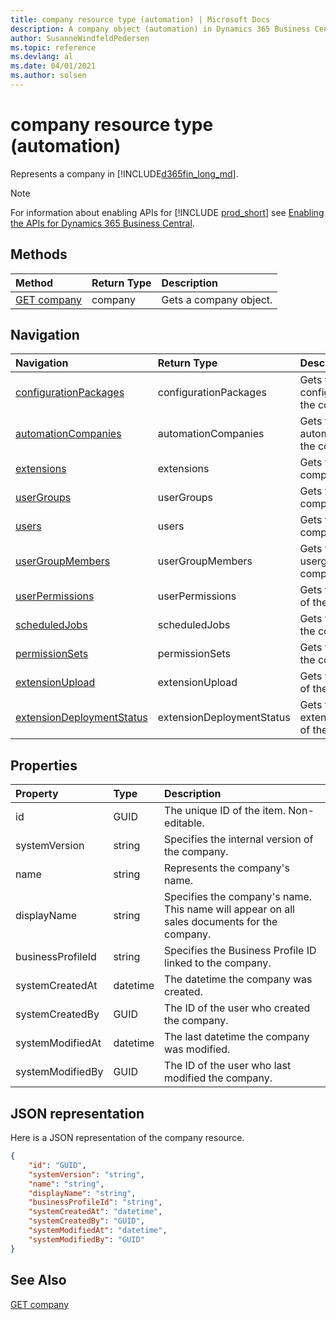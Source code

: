 ```yaml
---
title: company resource type (automation) | Microsoft Docs
description: A company object (automation) in Dynamics 365 Business Central.
author: SusanneWindfeldPedersen
ms.topic: reference
ms.devlang: al
ms.date: 04/01/2021
ms.author: solsen
---
```


# company resource type (automation)

<!-- START>DO_NOT_EDIT -->
<!-- IMPORTANT:Do not edit any of the content between here and the END>DO_NOT_EDIT. -->
Represents a company in [!INCLUDE[d365fin_long_md](../../includes/d365fin_long_md.md)]. 

> [!NOTE]
> For information about enabling APIs for [!INCLUDE [prod_short](../../includes/prod_short.md)] see [Enabling the APIs for Dynamics 365 Business Central](../../api-reference/v2.0/enabling-apis-for-dynamics-nav.md).


## Methods

| Method | Return Type|Description |
|:--------------------|:-----------|:-------------------------|
|[GET company](../api/dynamics_company_get.md)|company|Gets a company object.|


## Navigation

| Navigation |Return Type| Description |
|:----------|:----------|:-----------------|
|[configurationPackages](dynamics_configurationpackage.md)|configurationPackages |Gets the configurationpackages of the company.|
|[automationCompanies](dynamics_automationcompany.md)|automationCompanies |Gets the automationcompanies of the company.|
|[extensions](dynamics_extension.md)|extensions |Gets the extensions of the company.|
|[userGroups](dynamics_usergroup.md)|userGroups |Gets the usergroups of the company.|
|[users](dynamics_user.md)|users |Gets the users of the company.|
|[userGroupMembers](dynamics_usergroupmember.md)|userGroupMembers |Gets the usergroupmembers of the company.|
|[userPermissions](dynamics_userpermission.md)|userPermissions |Gets the userpermissions of the company.|
|[scheduledJobs](dynamics_scheduledjob.md)|scheduledJobs |Gets the scheduledjobs of the company.|
|[permissionSets](dynamics_permissionset.md)|permissionSets |Gets the permissionsets of the company.|
|[extensionUpload](dynamics_extensionupload.md)|extensionUpload |Gets the extensionupload of the company.|
|[extensionDeploymentStatus](dynamics_extensiondeploymentstatus.md)|extensionDeploymentStatus |Gets the extensiondeploymentstatus of the company.|

## Properties

| Property           | Type   |Description     |
|:-------------------|:-------|:---------------|
|id|GUID|The unique ID of the item. Non-editable.|
|systemVersion|string|Specifies the internal version of the company.|
|name|string|Represents the company's name.|
|displayName|string|Specifies the company's name. This name will appear on all sales documents for the company.|
|businessProfileId|string|Specifies the Business Profile ID linked to the company.|
|systemCreatedAt|datetime|The datetime the company was created.|
|systemCreatedBy|GUID|The ID of the user who created the company.|
|systemModifiedAt|datetime|The last datetime the company was modified.|
|systemModifiedBy|GUID|The ID of the user who last modified the company.|

## JSON representation

Here is a JSON representation of the company resource.


```json
{
    "id": "GUID",
    "systemVersion": "string",
    "name": "string",
    "displayName": "string",
    "businessProfileId": "string",
    "systemCreatedAt": "datetime",
    "systemCreatedBy": "GUID",
    "systemModifiedAt": "datetime",
    "systemModifiedBy": "GUID"
}
```
<!-- IMPORTANT: END>DO_NOT_EDIT -->

## See Also
[GET company](../api/dynamics_company_get.md)  
